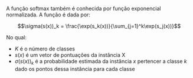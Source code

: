 ---
---

A função softmax também é conhecida por função exponencial normalizada. A função é dada por:

$$\sigma(s(x))_k = \frac{\exp(s_k(x))}{\sum_{j=1}^k\exp(s_j(x))}$$

No qual:
- $K$ é o número de classes
- $s(x)$ é um vetor de pontuações da instância X
- $\sigma(s(x))_k$ é a probabilidade estimada da instância $x$ pertencer a classe $k$ dado os pontos dessa instância para cada classe